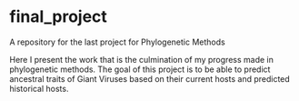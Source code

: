# final_project
A repository for the last project for Phylogenetic Methods

Here I present the work that is the culmination of my progress made in phylogenetic methods. 
The goal of this project is to be able to predict ancestral traits of Giant Viruses based on their current hosts and predicted historical hosts. 

